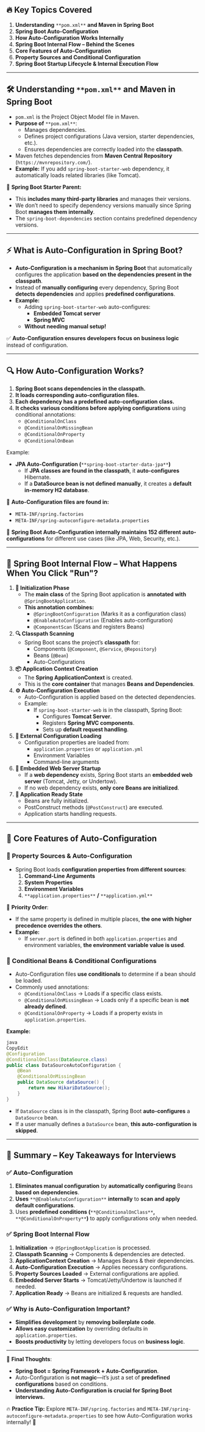 ## **🔥 Key Topics Covered**

1. **Understanding** `**pom.xml**` **and Maven in Spring Boot**
2. **Spring Boot Auto-Configuration**
3. **How Auto-Configuration Works Internally**
4. **Spring Boot Internal Flow – Behind the Scenes**
5. **Core Features of Auto-Configuration**
6. **Property Sources and Conditional Configuration**
7. **Spring Boot Startup Lifecycle & Internal Execution Flow**

---

## **🛠️ Understanding** `**pom.xml**` **and Maven in Spring Boot**

- `pom.xml` is the Project Object Model file in Maven.
- **Purpose of** `**pom.xml**`:
    - Manages dependencies.
    - Defines project configurations (Java version, starter dependencies, etc.).
    - Ensures dependencies are correctly loaded into the **classpath**.
- Maven fetches dependencies from **Maven Central Repository** (`https://mvnrepository.com/`).
- **Example:** If you add `spring-boot-starter-web` dependency, it automatically loads related libraries (like Tomcat).

🔹 **Spring Boot Starter Parent:**

- This **includes many third-party libraries** and manages their versions.
- We don’t need to specify dependency versions manually since Spring Boot **manages them internally**.
- The `spring-boot-dependencies` section contains predefined dependency versions.

---

## **⚡ What is Auto-Configuration in Spring Boot?**

- **Auto-Configuration is a mechanism in Spring Boot** that automatically configures the application **based on the dependencies present in the classpath**.
- Instead of **manually configuring** every dependency, Spring Boot **detects dependencies** and applies **predefined configurations**.
- **Example:**
    - Adding `spring-boot-starter-web` auto-configures:
        - **Embedded Tomcat server**
        - **Spring MVC**
    - **Without needing manual setup!**

✅ **Auto-Configuration ensures developers focus on business logic** instead of configuration.

---

## **🔍 How Auto-Configuration Works?**

1. **Spring Boot scans dependencies in the classpath.**
2. **It loads corresponding auto-configuration files.**
3. **Each dependency has a predefined auto-configuration class.**
4. **It checks various conditions before applying configurations** using conditional annotations:
    - `@ConditionalOnClass`
    - `@ConditionalOnMissingBean`
    - `@ConditionalOnProperty`
    - `@ConditionalOnBean`

Example:

- **JPA Auto-Configuration (**`**spring-boot-starter-data-jpa**`**)**
    - If **JPA classes are found in the classpath**, it **auto-configures** Hibernate.
    - If a **DataSource bean is not defined manually**, it creates a **default in-memory H2 database**.

📌 **Auto-Configuration files are found in:**

- `META-INF/spring.factories`
- `META-INF/spring-autoconfigure-metadata.properties`

🔹 **Spring Boot Auto-Configuration internally maintains 152 different auto-configurations** for different use cases (like JPA, Web, Security, etc.).

---

## **🔎 Spring Boot Internal Flow – What Happens When You Click "Run"?**

1. **📌 Initialization Phase**
    - The **main class** of the Spring Boot application is **annotated with** `@SpringBootApplication`.
    - **This annotation combines:**
        - `@SpringBootConfiguration` (Marks it as a configuration class)
        - `@EnableAutoConfiguration` (Enables auto-configuration)
        - `@ComponentScan` (Scans and registers Beans)
2. **🔍 Classpath Scanning**
    - Spring Boot scans the project’s **classpath** for:
        - Components (`@Component`, `@Service`, `@Repository`)
        - Beans (`@Bean`)
        - Auto-Configurations
3. **📦 Application Context Creation**
    - The **Spring ApplicationContext** is created.
    - This is the **core container** that manages **Beans and Dependencies**.
4. **⚙️ Auto-Configuration Execution**
    - Auto-Configuration is applied based on the detected dependencies.
    - Example:
        - If `spring-boot-starter-web` is in the classpath, Spring Boot:
            - Configures **Tomcat Server**.
            - Registers **Spring MVC components**.
            - Sets up **default request handling**.
5. **📌 External Configuration Loading**
    - Configuration properties are loaded from:
        - `application.properties` or `application.yml`
        - Environment Variables
        - Command-line arguments
6. **🚀 Embedded Web Server Startup**
    - If a **web dependency** exists, Spring Boot starts an **embedded web server** (Tomcat, Jetty, or Undertow).
    - If no web dependency exists, **only core Beans are initialized**.
7. **🎯 Application Ready State**
    - Beans are fully initialized.
    - PostConstruct methods (`@PostConstruct`) are executed.
    - Application starts handling requests.

---

## **🔑 Core Features of Auto-Configuration**

### **📍 Property Sources & Auto-Configuration**

- Spring Boot loads **configuration properties from different sources**:
    1. **Command-Line Arguments**
    2. **System Properties**
    3. **Environment Variables**
    4. `**application.properties**` **/** `**application.yml**`

🔹 **Priority Order**:

- If the same property is defined in multiple places, **the one with higher precedence overrides the others**.
- **Example:**
    - If `server.port` is defined in both `application.properties` and environment variables, **the environment variable value is used**.

### **📍 Conditional Beans & Conditional Configurations**

- Auto-Configuration files **use conditionals** to determine if a bean should be loaded.
- Commonly used annotations:
    - `@ConditionalOnClass` → Loads if a specific class exists.
    - `@ConditionalOnMissingBean` → Loads only if a specific bean is **not already defined**.
    - `@ConditionalOnProperty` → Loads if a property exists in `application.properties`.

**Example:**

```Java
java
CopyEdit
@Configuration
@ConditionalOnClass(DataSource.class)
public class DataSourceAutoConfiguration {
    @Bean
    @ConditionalOnMissingBean
    public DataSource dataSource() {
        return new HikariDataSource();
    }
}

```

- If `DataSource` class is in the classpath, Spring Boot **auto-configures** a `DataSource` bean.
- If a user manually defines a `DataSource` bean, **this auto-configuration is skipped**.

---

## **📢 Summary – Key Takeaways for Interviews**

### ✅ **Auto-Configuration**

1. **Eliminates manual configuration** by **automatically configuring** Beans **based on dependencies**.
2. **Uses** `**@EnableAutoConfiguration**` **internally** to **scan and apply default configurations**.
3. Uses **predefined conditions (**`**@ConditionalOnClass**`**,** `**@ConditionalOnProperty**`**)** to apply configurations only when needed.

### ✅ **Spring Boot Internal Flow**

1. **Initialization** → `@SpringBootApplication` is processed.
2. **Classpath Scanning** → Components & dependencies are detected.
3. **ApplicationContext Creation** → Manages Beans & their dependencies.
4. **Auto-Configuration Execution** → Applies necessary configurations.
5. **Property Sources Loaded** → External configurations are applied.
6. **Embedded Server Starts** → Tomcat/Jetty/Undertow is launched if needed.
7. **Application Ready** → Beans are initialized & requests are handled.

### ✅ **Why is Auto-Configuration Important?**

- **Simplifies development** by **removing boilerplate code**.
- **Allows easy customization** by overriding defaults in `application.properties`.
- **Boosts productivity** by letting developers focus on **business logic**.

---

📌 **Final Thoughts**:

- **Spring Boot = Spring Framework + Auto-Configuration**.
- Auto-Configuration is **not magic**—it’s just a set of **predefined configurations** based on conditions.
- **Understanding Auto-Configuration is crucial for Spring Boot interviews.**

🔥 **Practice Tip:** Explore `META-INF/spring.factories` and `META-INF/spring-autoconfigure-metadata.properties` to see how Auto-Configuration works internally! 🚀
